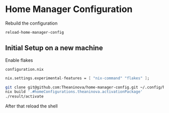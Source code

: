 # Home Manager Configuration

Rebuild the configuration
```sh
reload-home-manager-config
```

## Initial Setup on a new machine

Enable flakes

`configuration.nix`
```nix
nix.settings.experimental-features = [ "nix-command" "flakes" ];
```

```sh
git clone git@github.com:Theaninova/home-manager-config.git ~/.config/home-manager
nix build '.#homeConfigurations.theaninova.activationPackage'
./result/activate
```
After that reload the shell